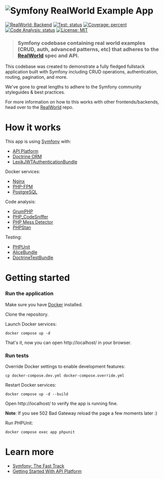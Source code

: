 # ![Symfony RealWorld Example App](logo.png)

[![RealWorld: Backend](https://img.shields.io/badge/RealWorld-Backend-blueviolet.svg)](https://github.com/gothinkster/realworld)
[![Test: status](https://github.com/igoryok-zp/symfony-realworld-example-app/actions/workflows/test.yml/badge.svg)](https://github.com/igoryok-zp/symfony-realworld-example-app/actions/workflows/test.yml)
[![Coverage: percent](https://codecov.io/gh/igoryok-zp/symfony-realworld-example-app/branch/master/graph/badge.svg)](https://codecov.io/gh/igoryok-zp/symfony-realworld-example-app)
[![Code Analysis: status](https://github.com/igoryok-zp/symfony-realworld-example-app/actions/workflows/code-analysis.yml/badge.svg)](https://github.com/igoryok-zp/symfony-realworld-example-app/actions/workflows/code-analysis.yml)
[![License: MIT](https://img.shields.io/badge/License-MIT-yellowgreen.svg)](https://opensource.org/licenses/MIT)

> ### Symfony codebase containing real world examples (CRUD, auth, advanced patterns, etc) that adheres to the [RealWorld](https://github.com/gothinkster/realworld) spec and API.


This codebase was created to demonstrate a fully fledged fullstack application built with Symfony including CRUD operations, authentication, routing, pagination, and more.

We've gone to great lengths to adhere to the Symfony community styleguides & best practices.

For more information on how to this works with other frontends/backends, head over to the [RealWorld](https://github.com/gothinkster/realworld) repo.



# How it works

This app is using [Symfony](https://symfony.com/) with:

- [API Platform](https://api-platform.com/)
- [Doctrine ORM](https://github.com/doctrine/orm/)
- [LexikJWTAuthenticationBundle](https://github.com/lexik/LexikJWTAuthenticationBundle)

Docker services:

- [Nginx](https://hub.docker.com/_/nginx)
- [PHP-FPM](https://hub.docker.com/_/php)
- [PostgreSQL](https://hub.docker.com/_/postgres)

Code analysis:

- [GrumPHP](https://github.com/phpro/grumphp)
- [PHP_CodeSniffer](https://github.com/squizlabs/PHP_CodeSniffer)
- [PHP Mess Detector](https://phpmd.org/)
- [PHPStan](https://phpstan.org/)

Testing:

- [PHPUnit](https://phpunit.de/)
- [AliceBundle](https://github.com/theofidry/AliceBundle)
- [DoctrineTestBundle](https://github.com/dmaicher/doctrine-test-bundle)



# Getting started

### Run the application

Make sure you have [Docker](https://docs.docker.com/get-docker/) installed.

Clone the repository.

Launch Docker services:
```
docker compose up -d
```

That's it, now you can open http://localhost/ in your browser.

### Run tests

Override Docker settings to enable development features:
```
cp docker-compose.dev.yml docker-compose.override.yml
```

Restart Docker services:
```
docker compose up -d --build
```

Open http://localhost/ to verify the app is running fine.

**Note**: If you see 502 Bad Gateway reload the page a few moments later :)

Run PHPUnit:
```
docker compose exec app phpunit
```



# Learn more

- [Symfony: The Fast Track](https://symfony.com/doc/current/the-fast-track/en/index.html)
- [Getting Started With API Platform](https://api-platform.com/docs/distribution/)
